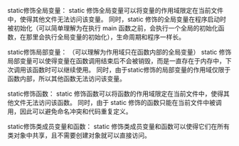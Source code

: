 static修饰全局变量：
    static 修饰全局变量可以将变量的作用域限定在当前文件中，使得其他文件无法访问该变量。 同时，static 修饰的全局变量在程序启动时被初始化（可以简单理解为在执行 main 函数之前，会执行一个全局的初始化函数，在那里会执行全局变量的初始化），生命周期和程序一样长。


static修饰局部变量：   （可以理解为作用域只在函数内部的全局变量）
    static 修饰局部变量可以使得变量在函数调用结束后不会被销毁，而是一直存在于内存中，下次调用该函数时可以继续使用。
    同时，由于static修饰的局部变量的作用域仅限于函数内部，所以其他函数无法访问该变量。


static修饰函数：
    static 修饰函数可以将函数的作用域限定在当前文件中，使得其他文件无法访问该函数。
    同时，由于 static 修饰的函数只能在当前文件中被调用，因此可以避免命名冲突和代码重复定义。


static修饰类成员变量和函数：
    static 修饰类成员变量和函数可以使得它们在所有类对象中共享，且不需要创建对象就可以直接访问。

